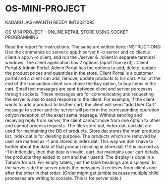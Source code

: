 # OS-MINI-PROJECT

KADARU JASHWANTH REDDY
IMT2021095

OS MINI PROJECT - ONLINE RETAIL STORE USING SOCKET PROGRAMMING

Read the report for instructions. The same are wtitten here:
INSTRUCTIONS:
Use the commands cc server.c app.h server.h -o server    and   cc client.c client.h app.h -o client, and run the ./server & ./client in separate terminal windows. 
The client application has 2 options (apart from exit) : Client Portal & Admin Portal.
Admin Portal has the options to add, delete, update the product prices and quantities in the store.
Client Portal is a customer portal and a client can add, remove, update products to his cart. Also, at the end of the transaction client can chose the Buy option, to buy items in the cart.
Small text messages are sent between client and server porcesses through sockets. These messages are for communcating and requesting the server & also to send response to the client.
For example, if the client wants to add a product to his/her cart, the client will send “add User Cart” message to server and the server will perform the corresponding operation onlyon reception of the exact same message. Without sending and recieving reply from server, the client cannot move from one option to other and cannot process requests.
The files store.dat, index.dat, cart.dat are used for maintaining the DB of products. 
Store.dat stores the main products list. Index.dat is for deleting purpose. The products which are removed by user are marked as -1 and stored in index.dat. This way we don’t have to bother about the data of that product residing in store.dat. If it is marked as -1 in index.dat, then that data is invalid.
cart .dat maintains user cart details, the products they added to cart and their userid.
The display is done in a Tabular format. For empty tables, just the table headings are displayed.
In the server side the server prints the messages it recieves from clients one after the other in that order. (Order might get jumble because multiple child processes are writing to console. This is for server side.)
